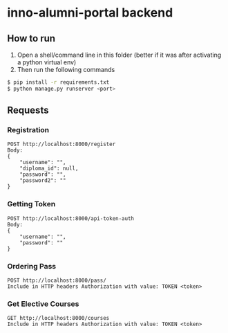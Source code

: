 # inno-alumni-portal backend

## How to run
1. Open a shell/command line in this folder (better if it was after activating a python virtual env)
2. Then run the following commands
```bash
$ pip install -r requirements.txt
$ python manage.py runserver <port>
```
## Requests
### Registration
```
POST http://localhost:8000/register
Body:
{
    "username": "",
    "diploma_id": null,
    "password": "",
    "password2": ""
}
```
### Getting Token
```
POST http://localhost:8000/api-token-auth
Body:
{
    "username": "",
    "password": ""
}
```
### Ordering Pass
```
POST http://localhost:8000/pass/
Include in HTTP headers Authorization with value: TOKEN <token> 
```
### Get Elective Courses
```
GET http://localhost:8000/courses
Include in HTTP headers Authorization with value: TOKEN <token> 
```
